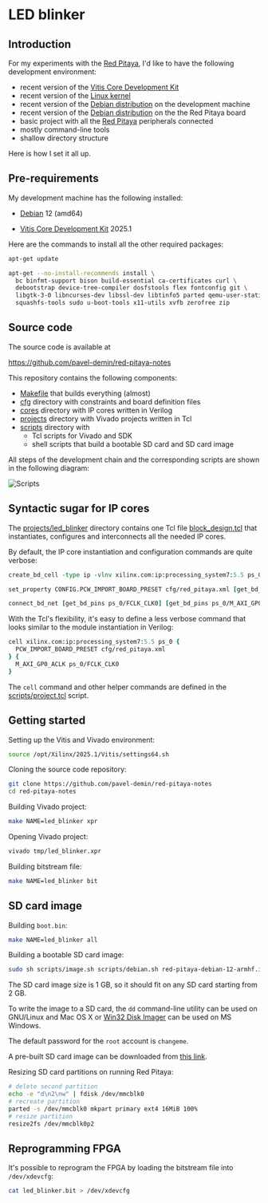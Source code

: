 # LED blinker

## Introduction

For my experiments with the [Red Pitaya](https://redpitaya.readthedocs.io), I'd like to have the following development environment:

- recent version of the [Vitis Core Development Kit](https://www.amd.com/en/products/software/adaptive-socs-and-fpgas/vitis.html)
- recent version of the [Linux kernel](https://www.kernel.org)
- recent version of the [Debian distribution](https://www.debian.org/releases/bookworm) on the development machine
- recent version of the [Debian distribution](https://www.debian.org/releases/bookworm) on the the Red Pitaya board
- basic project with all the [Red Pitaya](https://redpitaya.readthedocs.io) peripherals connected
- mostly command-line tools
- shallow directory structure

Here is how I set it all up.

## Pre-requirements

My development machine has the following installed:

- [Debian](https://www.debian.org/releases/bookworm) 12 (amd64)

- [Vitis Core Development Kit](https://www.amd.com/en/products/software/adaptive-socs-and-fpgas/vitis.html) 2025.1

Here are the commands to install all the other required packages:

```bash
apt-get update

apt-get --no-install-recommends install \
  bc binfmt-support bison build-essential ca-certificates curl \
  debootstrap device-tree-compiler dosfstools flex fontconfig git \
  libgtk-3-0 libncurses-dev libssl-dev libtinfo5 parted qemu-user-static \
  squashfs-tools sudo u-boot-tools x11-utils xvfb zerofree zip
```

## Source code

The source code is available at

<https://github.com/pavel-demin/red-pitaya-notes>

This repository contains the following components:

- [Makefile]($source$/Makefile) that builds everything (almost)
- [cfg]($source$/cfg) directory with constraints and board definition files
- [cores]($source$/cores) directory with IP cores written in Verilog
- [projects]($source$/projects) directory with Vivado projects written in Tcl
- [scripts]($source$/scripts) directory with
  - Tcl scripts for Vivado and SDK
  - shell scripts that build a bootable SD card and SD card image

All steps of the development chain and the corresponding scripts are shown in the following diagram:

![Scripts](/img/scripts.png)

## Syntactic sugar for IP cores

The [projects/led_blinker]($source$/projects/led_blinker) directory contains one Tcl file [block_design.tcl]($source$/projects/led_blinker/block_design.tcl) that instantiates, configures and interconnects all the needed IP cores.

By default, the IP core instantiation and configuration commands are quite verbose:

```Tcl
create_bd_cell -type ip -vlnv xilinx.com:ip:processing_system7:5.5 ps_0

set_property CONFIG.PCW_IMPORT_BOARD_PRESET cfg/red_pitaya.xml [get_bd_cells ps_0]

connect_bd_net [get_bd_pins ps_0/FCLK_CLK0] [get_bd_pins ps_0/M_AXI_GP0_ACLK]
```

With the Tcl's flexibility, it's easy to define a less verbose command that looks similar to the module instantiation in Verilog:

```Tcl
cell xilinx.com:ip:processing_system7:5.5 ps_0 {
  PCW_IMPORT_BOARD_PRESET cfg/red_pitaya.xml
} {
  M_AXI_GP0_ACLK ps_0/FCLK_CLK0
}
```

The `cell` command and other helper commands are defined in the [scripts/project.tcl]($source$/scripts/project.tcl) script.

## Getting started

Setting up the Vitis and Vivado environment:

```bash
source /opt/Xilinx/2025.1/Vitis/settings64.sh
```

Cloning the source code repository:

```bash
git clone https://github.com/pavel-demin/red-pitaya-notes
cd red-pitaya-notes
```

Building Vivado project:

```bash
make NAME=led_blinker xpr
```

Opening Vivado project:

```bash
vivado tmp/led_blinker.xpr
```

Building bitstream file:

```bash
make NAME=led_blinker bit
```

## SD card image

Building `boot.bin`:

```bash
make NAME=led_blinker all
```

Building a bootable SD card image:

```bash
sudo sh scripts/image.sh scripts/debian.sh red-pitaya-debian-12-armhf.img 1024
```

The SD card image size is 1 GB, so it should fit on any SD card starting from 2 GB.

To write the image to a SD card, the `dd` command-line utility can be used on GNU/Linux and Mac OS X or [Win32 Disk Imager](https://sourceforge.net/projects/win32diskimager) can be used on MS Windows.

The default password for the `root` account is `changeme`.

A pre-built SD card image can be downloaded from [this link](https://www.dropbox.com/scl/fi/yu38uxxeagjpx1ww0bchs/red-pitaya-debian-12.8-armhf-20241222.zip?rlkey=3aacc87x8sucdw07raufx3vim&dl=1).

Resizing SD card partitions on running Red Pitaya:

```bash
# delete second partition
echo -e "d\n2\nw" | fdisk /dev/mmcblk0
# recreate partition
parted -s /dev/mmcblk0 mkpart primary ext4 16MiB 100%
# resize partition
resize2fs /dev/mmcblk0p2
```

## Reprogramming FPGA

It's possible to reprogram the FPGA by loading the bitstream file into `/dev/xdevcfg`:

```bash
cat led_blinker.bit > /dev/xdevcfg
```
